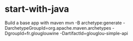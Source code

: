 # start-with-java
Build a base app with maven
mvn -B archetype:generate   -DarchetypeGroupId=org.apache.maven.archetypes   -DgroupId=fr.glouglouwine   -DartifactId=glouglou-simple-api
